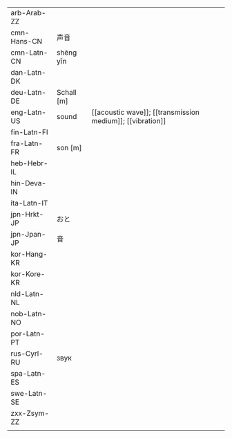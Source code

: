 | | | |
|-|-|-|
| arb-Arab-ZZ |  |  |
| cmn-Hans-CN | 声音 |  |
| cmn-Latn-CN | shēng yīn |  |
| dan-Latn-DK |  |  |
| deu-Latn-DE | Schall [m] |  |
| eng-Latn-US | sound | [[acoustic wave]]; [[transmission medium]]; [[vibration]] |
| fin-Latn-FI |  |  |
| fra-Latn-FR | son [m] |  |
| heb-Hebr-IL |  |  |
| hin-Deva-IN |  |  |
| ita-Latn-IT |  |  |
| jpn-Hrkt-JP | おと |  |
| jpn-Jpan-JP | 音 |  |
| kor-Hang-KR |  |  |
| kor-Kore-KR |  |  |
| nld-Latn-NL |  |  |
| nob-Latn-NO |  |  |
| por-Latn-PT |  |  |
| rus-Cyrl-RU | звук |  |
| spa-Latn-ES |  |  |
| swe-Latn-SE |  |  |
| zxx-Zsym-ZZ |  |  |
|  |  |  |